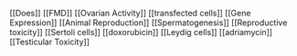 [[Does]]
[[FMD]]
[[Ovarian Activity]]
[[transfected cells]]
[[Gene Expression]]
[[Animal Reproduction]]
[[Spermatogenesis]]
[[Reproductive toxicity]]
[[Sertoli cells]]
[[doxorubicin]]
[[Leydig cells]]
[[adriamycin]]
[[Testicular Toxicity]]
